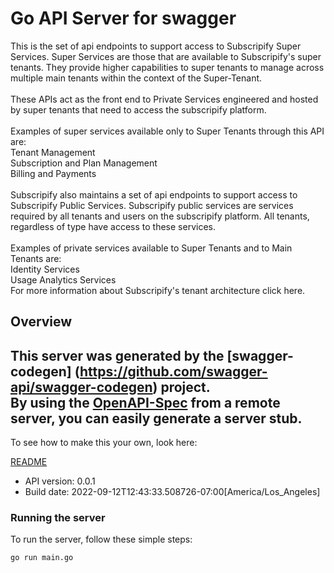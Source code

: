 # Go API Server for swagger

This is the set of api endpoints to support access to Subscripify Super Services. Super Services are those that are available to Subscripify's super tenants. They provide higher capabilities to super tenants to manage across multiple main tenants within the context of the Super-Tenant.<br><br>  These APIs act as the front end to Private Services engineered and hosted by super tenants that need to access the subscripify platform.<br><br> Examples of super services available only to Super Tenants through this API are: <br> Tenant Management<br> Subscription and Plan Management <br> Billing and Payments<br><br> Subscripify also maintains a set of api endpoints to support access to Subscripify Public Services. Subscripify public services are services required by all tenants and users on the subscripify platform. All tenants, regardless of type have access to these services.<br><br> Examples of private services available to Super Tenants and to Main Tenants are: <br> Identity Services<br> Usage Analytics Services<br>  For more information about Subscripify's tenant architecture click here.

## Overview
This server was generated by the [swagger-codegen]
(https://github.com/swagger-api/swagger-codegen) project.  
By using the [OpenAPI-Spec](https://github.com/OAI/OpenAPI-Specification) from a remote server, you can easily generate a server stub.  
-

To see how to make this your own, look here:

[README](https://github.com/swagger-api/swagger-codegen/blob/master/README.md)

- API version: 0.0.1
- Build date: 2022-09-12T12:43:33.508726-07:00[America/Los_Angeles]


### Running the server
To run the server, follow these simple steps:

```
go run main.go
```


